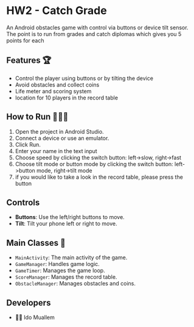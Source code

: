 # HW2 - Catch Grade 

An Android obstacles game with control via buttons or device tilt sensor.
The point is to run from grades and catch diplomas which gives you 5 points for each

## Features 🏆
- Control the player using buttons or by tilting the device
- Avoid obstacles and collect coins
- Life meter and scoring system
- location for 10 players in the record table

## How to Run 🏃‍♀️‍➡️
1. Open the project in Android Studio.
2. Connect a device or use an emulator.
3. Click Run.
4. Enter your name in the text input
5. Choose speed by clicking the switch button: left->slow, right->fast
6. Choose tilt mode or button mode  by clicking the switch button: left->button mode, right->tilt mode
7. if you would like to take a look in the record table, please press the button 
## Controls
- **Buttons**: Use the left/right buttons to move.
- **Tilt**: Tilt your phone left or right to move.

## Main Classes 📃

- `MainActivity`: The main activity of the game.
- `GameManager`: Handles game logic.
- `GameTimer`: Manages the game loop.
- `ScoreManager`: Manages the record table.
- `ObstacleManager`: Manages obstacles and coins.

## Developers
- 🧑‍💻 Ido Muallem
